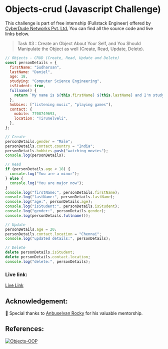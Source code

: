 # Objects-crud (Javascript Challenge)

This challenge is part of free internship (Fullstack Engineer) offered by [CyberDude Networks Pvt. Ltd.](https://cyberdudenetworks.com) You can find all the source code and live links below.

> Task #3 : Create an Object About Your Self, and You Should Manipulate the Object as well (Create, Read, Update, Delete).

```js
// Objects - CRUD (Create, Read, Update and Delete)
const personDetails = {
  firstName: "Sudharsan",
  lastName: "Daniel",
  age: 18,
  studying: "Computer Science Engineering",
  isStudent: true,
  fullname() {
    return `My name is ${this.firstName} ${this.lastName} and I'm studying ${this.studying}`;
  },
  hobbies: ["listening music", "playing games"],
  contact: {
    mobile: 7708749693,
    location: "Tirunelveli",
  },
};

// Create
personDetails.gender = "Male";
personDetails.contact.country = "India";
personDetails.hobbies.push("watching movies");
console.log(personDetails);

// Read
if (personDetails.age < 18) {
  console.log("You are a minor");
} else {
  console.log("You are major now");
}
console.log("firstName:", personDetails.firstName);
console.log("lastName:", personDetails.lastName);
console.log("age:", personDetails.age);
console.log("isStudent:", personDetails.isStudent);
console.log("gender:", personDetails.gender);
console.log(personDetails.fullname());

// Update
personDetails.age = 20;
personDetails.contact.location = "Chennai";
console.log("updated details:", personDetails);

// Delete
delete personDetails.isStudent;
delete personDetails.contact.location;
console.log("delete:", personDetails);
```

### Live link:

[Live Link](https://danielace1.github.io/cyberdude-challenges/javascript/03-objects-crud/)

## Acknowledgement:

🎉 Special thanks to [Anbuselvan Rocky](https://github.com/anburocky3) for his valuable mentorship.

## References:

[![Objects-OOP](https://img.youtube.com/vi/iKD8RZoXrLQ/0.jpg)](https://www.youtube.com/watch?v=iKD8RZoXrLQ "Objects-OOP")
